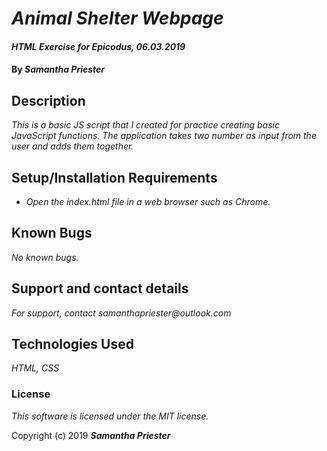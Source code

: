 # _Animal Shelter Webpage_

#### _HTML Exercise for Epicodus, 06.03.2019_

#### By _**Samantha Priester**_

## Description

_This is a basic JS script that I created for practice creating basic JavaScript functions. The application takes two number as input from the user and adds them together._

## Setup/Installation Requirements

* _Open the index.html file in a web browser such as Chrome._

## Known Bugs

_No known bugs._

## Support and contact details

_For support, contact samanthapriester@outlook.com_

## Technologies Used

_HTML, CSS_

### License

*This software is licensed under the MIT license.*

Copyright (c) 2019 **_Samantha Priester_**
